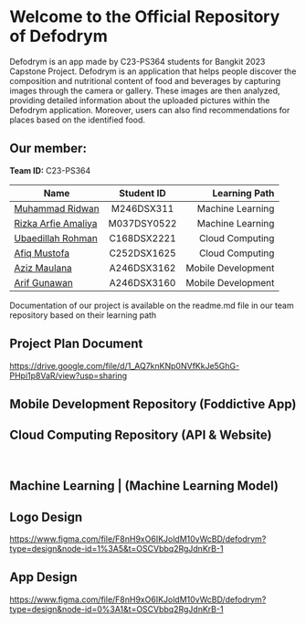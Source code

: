 # Welcome to the Official Repository of Defodrym
Defodrym is an app made by C23-PS364 students for Bangkit 2023 Capstone Project.
Defodrym is an application that helps people discover the composition and nutritional content of food and beverages by capturing images through the camera or gallery. These images are then analyzed, providing detailed information about the uploaded pictures within the Defodrym application. Moreover, users can also find recommendations for places based on the identified food. 

## Our member:
**Team ID:** C23-PS364

| Name        | Student ID           | Learning Path  |
| ------------- |:-------------:| -----:|
| [Muhammad Ridwan](https://github.com/Muhammad-Ridwan) |  M246DSX311 |  Machine Learning |
| [Rizka Arfie Amaliya](https://github.com/) | M037DSY0522 |  Machine Learning |
| [Ubaedillah Rohman](https://github.com/kacung110) | C168DSX2221 | Cloud Computing |
| [Afiq Mustofa](https://github.com/afiqmustofa) |  C252DSX1625 | Cloud Computing |
| [Aziz Maulana ](https://github.com/Azizmaulana200511084) | A246DSX3162 | Mobile Development |
| [Arif Gunawan](https://github.com/arifge03) | A246DSX3160 | Mobile Development |

Documentation of our project is available on the readme.md file in our team repository based on their learning path
## Project Plan Document
https://drive.google.com/file/d/1_AQ7knKNp0NVfKkJe5GhG-PHpi1p8VaR/view?usp=sharing

## Mobile Development Repository (Foddictive App)


## Cloud Computing Repository (API & Website)
 
<br />

## Machine Learning | (Machine Learning Model)

## Logo Design
https://www.figma.com/file/F8nH9xO6IKJoldM10vWcBD/defodrym?type=design&node-id=1%3A5&t=OSCVbbq2RgJdnKrB-1

## App Design
https://www.figma.com/file/F8nH9xO6IKJoldM10vWcBD/defodrym?type=design&node-id=0%3A1&t=OSCVbbq2RgJdnKrB-1
